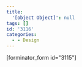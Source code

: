 ```yaml
---
title:
  '[object Object]': null
tags: []
id: '3116'
categories:
  - - Design
---
```


\[forminator\_form id="3115"\]